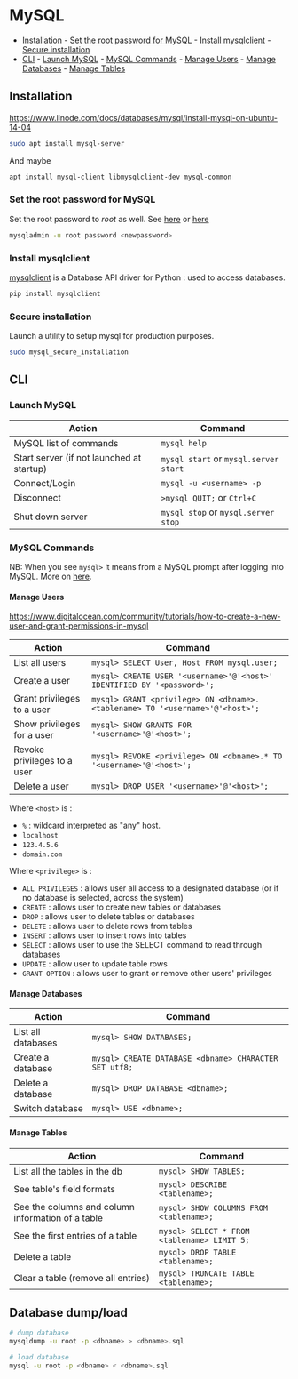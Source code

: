 # MySQL

<!-- TOC depthFrom:2 depthTo:6 withLinks:1 updateOnSave:1 orderedList:0 -->

- [Installation](#installation) - [Set the root password for MySQL](#set-the-root-password-for-mysql) - [Install mysqlclient](#install-mysqlclient) - [Secure installation](#secure-installation)
- [CLI](#cli) - [Launch MySQL](#launch-mysql) - [MySQL Commands](#mysql-commands) - [Manage Users](#manage-users) - [Manage Databases](#manage-databases) - [Manage Tables](#manage-tables)

<!-- /TOC -->

## Installation

<https://www.linode.com/docs/databases/mysql/install-mysql-on-ubuntu-14-04>

```sh
sudo apt install mysql-server
```

And maybe

```sh
apt install mysql-client libmysqlclient-dev mysql-common
```

### Set the root password for MySQL

Set the root password to _root_ as well. See [here](https://www.howtoforge.com/setting-changing-resetting-mysql-root-passwords) or [here](http://www.cyberciti.biz/faq/mysql-change-root-password/)

```sh
mysqladmin -u root password <newpassword>
```

### Install mysqlclient

[mysqlclient](https://github.com/PyMySQL/mysqlclient-python) is a Database API driver for Python : used to access databases.

```sh
pip install mysqlclient
```

### Secure installation

Launch a utility to setup mysql for production purposes.

```sh
sudo mysql_secure_installation
```

## CLI

### Launch MySQL

| Action                                    | Command                               |
| ----------------------------------------- | ------------------------------------- |
| MySQL list of commands                    | `mysql help`                          |
| Start server (if not launched at startup) | `mysql start` or `mysql.server start` |
| Connect/Login                             | `mysql -u <username> -p`              |
| Disconnect                                | `>mysql QUIT;` or `Ctrl+C`            |
| Shut down server                          | `mysql stop` or `mysql.server stop`   |

### MySQL Commands

NB: When you see `mysql>` it means from a MySQL prompt after logging into MySQL. More on [here](https://www.pantz.org/software/mysql/mysqlcommands.html).

#### Manage Users

<https://www.digitalocean.com/community/tutorials/how-to-create-a-new-user-and-grant-permissions-in-mysql>

| Action                      | Command                                                                      |
| --------------------------- | ---------------------------------------------------------------------------- |
| List all users              | `mysql> SELECT User, Host FROM mysql.user;`                                  |
| Create a user               | `mysql> CREATE USER '<username>'@'<host>' IDENTIFIED BY '<password>';`       |
| Grant privileges to a user  | `mysql> GRANT <privilege> ON <dbname>.<tablename> TO '<username>'@'<host>';` |
| Show privileges for a user  | `mysql> SHOW GRANTS FOR '<username>'@'<host>';`                              |
| Revoke privileges to a user | `mysql> REVOKE <privilege> ON <dbname>.* TO '<username>'@'<host>';`          |
| Delete a user               | `mysql> DROP USER '<username>'@'<host>';`                                    |

Where `<host>` is :

- `%` : wildcard interpreted as "any" host.
- `localhost`
- `123.4.5.6`
- `domain.com`

Where `<privilege>` is :

- `ALL PRIVILEGES` : allows user all access to a designated database (or if no database is selected, across the system)
- `CREATE` : allows user to create new tables or databases
- `DROP` : allows user to delete tables or databases
- `DELETE` : allows user to delete rows from tables
- `INSERT` : allows user to insert rows into tables
- `SELECT` : allows user to use the SELECT command to read through databases
- `UPDATE` : allow user to update table rows
- `GRANT OPTION` : allows user to grant or remove other users' privileges

#### Manage Databases

| Action             | Command                                               |
| ------------------ | ----------------------------------------------------- |
| List all databases | `mysql> SHOW DATABASES;`                              |
| Create a database  | `mysql> CREATE DATABASE <dbname> CHARACTER SET utf8;` |
| Delete a database  | `mysql> DROP DATABASE <dbname>;`                      |
| Switch database    | `mysql> USE <dbname>;`                                |

#### Manage Tables

| Action                                            | Command                                     |
| ------------------------------------------------- | ------------------------------------------- |
| List all the tables in the db                     | `mysql> SHOW TABLES;`                       |
| See table's field formats                         | `mysql> DESCRIBE <tablename>;`              |
| See the columns and column information of a table | `mysql> SHOW COLUMNS FROM <tablename>;`     |
| See the first entries of a table                  | `mysql> SELECT * FROM <tablename> LIMIT 5;` |
| Delete a table                                    | `mysql> DROP TABLE <tablename>;`            |
| Clear a table (remove all entries)                | `mysql> TRUNCATE TABLE <tablename>;`        |

## Database dump/load

```bash
# dump database
mysqldump -u root -p <dbname> > <dbname>.sql

# load database
mysql -u root -p <dbname> < <dbname>.sql
```
